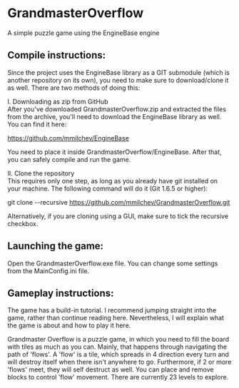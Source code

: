 GrandmasterOverflow
===================

A simple puzzle game using the EngineBase engine  

Compile instructions:
--------------------
Since the project uses the EngineBase library as a GIT submodule (which is another repository on its own), you need to make sure to download/clone it as well. There are two methods of doing this:  

I. Downloading as zip from GitHub  
After you've downloaded GrandmasterOverflow.zip and extracted the files from the archive, you'll need to download the EngineBase library as well. You can find it here:  

https://github.com/mmilchev/EngineBase  

You need to place it inside GrandmasterOverflow/EngineBase. After that, you can safely compile and run the game.  
  
II. Clone the repository  
This requires only one step, as long as you already have git installed on your machine. The following command will do it (Git 1.6.5 or higher):

git clone --recursive https://github.com/mmilchev/GrandmasterOverflow.git  

Alternatively, if you are cloning using a GUI, make sure to tick the recursive checkbox.  

Launching the game:
------------------
  
Open the GrandmasterOverflow.exe file. You can change some settings from the MainConfig.ini file.  
  
Gameplay instructions:
---------------------
The game has a build-in tutorial. I recommend jumping straight into the game, rather than continue reading here. Nevertheless, I will explain what the game is about and how to play it here.  

Grandmaster Overflow is a puzzle game, in which you need to fill the board with tiles as much as you can. Mainly, that happens through navigating the path of 'flows'. A 'flow' is a tile, which spreads in 4 direction every turn and will destroy itself when there isn't anywhere to go. Furthermore, if 2 or more 'flows' meet, they will self destruct as well. You can place and remove blocks to control 'flow' movement. There are currently 23 levels to explore.  

